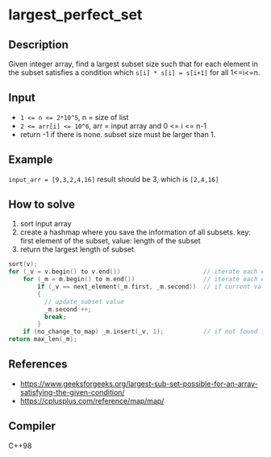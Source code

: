 # largest_perfect_set
## Description
Given integer array, find a largest subset size such that for each element in the subset satisfies a condition which `s[i] * s[i] = s[i+1]` for all 1&lt;=i&lt;=n.

## Input
- `1 <= n <= 2*10^5`, n = size of list
- `2 <= arr[i] <= 10^6`, arr = input array and 0 <= i <= n-1
- return -1 if there is none. subset size must be larger than 1.

## Example
`input_arr = [9,3,2,4,16]`
result should be 3, which is `[2,4,16]`

## How to solve
1. sort input array<br>
2. create a hashmap where you save the information of all subsets. key: first element of the subset, value: length of the subset<br>
3. return the largest length of subset.

```cpp
sort(v);
for (_v = v.begin() to v.end())                       // iterate each element of input
    for (_m = m.begin() to m.end())                   // iterate each element of map
        if (_v == next_element(_m.first, _m.second))  // if current value of input == expected value of subset(=_m.first^(1 << _m.second))
        {
          // update subset value
          _m.second ++;
          break;
        }
    if (no_change_to_map) _m.insert(_v, 1);           // if not found in map, insert it into map
return max_len(_m);
```

## References
- https://www.geeksforgeeks.org/largest-sub-set-possible-for-an-array-satisfying-the-given-condition/
- https://cplusplus.com/reference/map/map/

## Compiler
C++98
